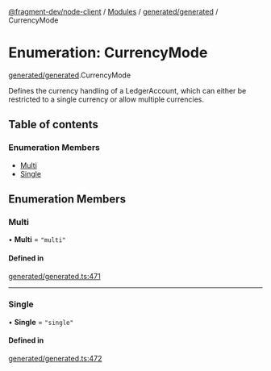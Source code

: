 [@fragment-dev/node-client](../README.md) / [Modules](../modules.md) / [generated/generated](../modules/generated_generated.md) / CurrencyMode

# Enumeration: CurrencyMode

[generated/generated](../modules/generated_generated.md).CurrencyMode

Defines the currency handling of a LedgerAccount, which can either be restricted to a single currency or allow multiple currencies.

## Table of contents

### Enumeration Members

- [Multi](generated_generated.CurrencyMode.md#multi)
- [Single](generated_generated.CurrencyMode.md#single)

## Enumeration Members

### Multi

• **Multi** = ``"multi"``

#### Defined in

[generated/generated.ts:471](https://github.com/fragment-dev/fragment-node/blob/d9b3e3dab3bfd13099e0fa6fa53b21a517c92a9c/generated/generated.ts#L471)

___

### Single

• **Single** = ``"single"``

#### Defined in

[generated/generated.ts:472](https://github.com/fragment-dev/fragment-node/blob/d9b3e3dab3bfd13099e0fa6fa53b21a517c92a9c/generated/generated.ts#L472)
